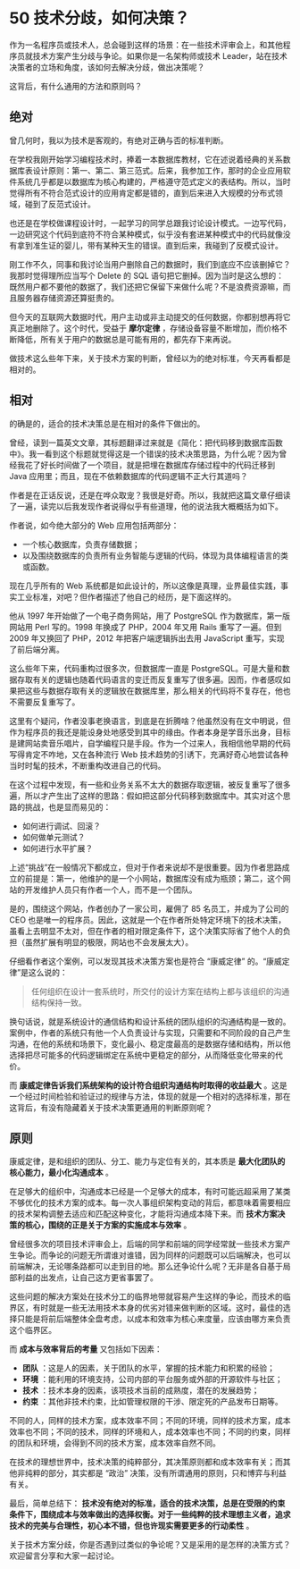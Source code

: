 # 50 技术分歧，如何决策？

作为一名程序员或技术人，总会碰到这样的场景：在一些技术评审会上，和其他程序员就技术方案产生分歧与争论。如果你是一名架构师或技术 Leader，站在技术决策者的立场和角度，该如何去解决分歧，做出决策呢？

这背后，有什么通用的方法和原则吗？

## 绝对

曾几何时，我以为技术是客观的，有绝对正确与否的标准判断。

在学校我刚开始学习编程技术时，捧着一本数据库教材，它在述说着经典的关系数据库表设计原则：第一、第二、第三范式。后来，我参加工作，那时的企业应用软件系统几乎都是以数据库为核心构建的，严格遵守范式定义的表结构。所以，当时觉得所有不符合范式设计的应用肯定都是错的，直到后来进入大规模的分布式领域，碰到了反范式设计。

也还是在学校做课程设计时，一起学习的同学总跟我讨论设计模式。一边写代码，一边研究这个代码到底符不符合某种模式，似乎没有套进某种模式中的代码就像没有拿到准生证的婴儿，带有某种天生的错误。直到后来，我碰到了反模式设计。

刚工作不久，同事和我讨论当用户删除自己的数据时，我们到底应不应该删掉它？我那时觉得理所应当写个 Delete 的 SQL 语句把它删掉。因为当时是这么想的：既然用户都不要他的数据了，我们还把它保留下来做什么呢？不是浪费资源嘛，而且服务器存储资源还算挺贵的。

但今天的互联网大数据时代，用户主动或非主动提交的任何数据，你都别想再将它真正地删除了。这个时代，受益于 **摩尔定律** ，存储设备容量不断增加，而价格不断降低，所有关于用户的数据总是可能有用的，都先存下来再说。

做技术这么些年下来，关于技术方案的判断，曾经以为的绝对标准，今天再看都是相对的。

## 相对

的确是的，适合的技术决策总是在相对的条件下做出的。

曾经，读到一篇英文文章，其标题翻译过来就是《简化：把代码移到数据库函数中》。我一看到这个标题就觉得这是一个错误的技术决策思路，为什么呢？因为曾经我花了好长时间做了一个项目，就是把埋在数据库存储过程中的代码迁移到 Java 应用里；而且，现在不依赖数据库的代码逻辑不正大行其道吗？

作者是在正话反说，还是在哗众取宠？我很是好奇。所以，我就把这篇文章仔细读了一遍，读完以后我发现作者说得似乎有些道理，他的说法我大概概括为如下。

作者说，如今绝大部分的 Web 应用包括两部分：

- 一个核心数据库，负责存储数据；
- 以及围绕数据库的负责所有业务智能与逻辑的代码，体现为具体编程语言的类或函数。

现在几乎所有的 Web 系统都是如此设计的，所以这像是真理，业界最佳实践，事实工业标准，对吧？但作者描述了他自己的经历，是下面这样的。

他从 1997 年开始做了一个电子商务网站，用了 PostgreSQL 作为数据库，第一版网站用 Perl 写的。1998 年换成了 PHP，2004 年又用 Rails 重写了一遍。但到 2009 年又换回了 PHP，2012 年把客户端逻辑拆出去用 JavaScript 重写，实现了前后端分离。

这么些年下来，代码重构过很多次，但数据库一直是 PostgreSQL。可是大量和数据存取有关的逻辑也随着代码语言的变迁而反复重写了很多遍。因而，作者感叹如果把这些与数据存取有关的逻辑放在数据库里，那么相关的代码将不复存在，他也不需要反复重写了。

这里有个疑问，作者没事老换语言，到底是在折腾啥？他虽然没有在文中明说，但作为程序员的我还是能设身处地感受到其中的缘由。作者本身是学音乐出身，目标是建网站卖音乐唱片，自学编程只是手段。作为一个过来人，我相信他早期的代码写得肯定不咋地，又在各种流行 Web 技术趋势的引诱下，充满好奇心地尝试各种当时时髦的技术，不断重构改进自己的代码。

在这个过程中发现，有一些和业务关系不太大的数据存取逻辑，被反复重写了很多遍，所以才产生出了这样的思路：假如把这部分代码移到数据库中。其实对这个思路的挑战，也是显而易见的：

- 如何进行调试、回滚？
- 如何做单元测试？
- 如何进行水平扩展？

上述“挑战”在一般情况下都成立，但对于作者来说却不是很重要。因为作者思路成立的前提是：第一，他维护的是一个小网站，数据库没有成为瓶颈；第二，这个网站的开发维护人员只有作者一个人，而不是一个团队。

是的，围绕这个网站，作者创办了一家公司，雇佣了 85 名员工，并成为了公司的 CEO 也是唯一的程序员。因此，这就是一个在作者所处特定环境下的技术决策，虽看上去明显不太对，但在作者的相对限定条件下，这个决策实际省了他个人的负担（虽然扩展有明显的极限，网站也不会发展太大）。

仔细看作者这个案例，可以发现其技术决策方案也是符合 “康威定律” 的。“康威定律”是这么说的：

> 任何组织在设计一套系统时，所交付的设计方案在结构上都与该组织的沟通结构保持一致。

换句话说，就是系统设计的通信结构和设计系统的团队组织的沟通结构是一致的。案例中，作者的系统只有他一个人负责设计与实现，只需要和不同阶段的自己产生沟通，在他的系统和场景下，变化最小、稳定度最高的是数据存储和结构，所以他选择把尽可能多的代码逻辑绑定在系统中更稳定的部分，从而降低变化带来的代价。

而 **康威定律告诉我们系统架构的设计符合组织沟通结构时取得的收益最大** 。这是一个经过时间检验和验证过的规律与方法，体现的就是一个相对的选择标准，那在这背后，有没有隐藏着关于技术决策更通用的判断原则呢？

## 原则

康威定律，是和组织的团队、分工、能力与定位有关的，其本质是 **最大化团队的核心能力，最小化沟通成本** 。

在足够大的组织中，沟通成本已经是一个足够大的成本，有时可能远超采用了某类不够优化的技术方案的成本。每一次人事组织架构变动的背后，都意味着需要相应的技术架构调整去适应和匹配这种变化，才能将沟通成本降下来。而 **技术方案决策的核心，围绕的正是关于方案的实施成本与效率** 。

曾经很多次的项目技术评审会上，后端的同学和前端的同学经常就一些技术方案产生争论。而争论的问题无所谓谁对谁错，因为同样的问题既可以后端解决，也可以前端解决，无论哪条路都可以走到目的地。那么还争论什么呢？无非是各自基于局部利益的出发点，让自己这方更省事罢了。

这些问题的解决方案处在技术分工的临界地带就容易产生这样的争论，而技术的临界区，有时就是一些无法用技术本身的优劣对错来做判断的区域。这时，最佳的选择只能是将前后端整体全盘考虑，以成本和效率为核心来度量，应该由哪方来负责这个临界区。

而 **成本与效率背后的考量** 又包括如下因素：

- **团队** ：这是人的因素，关于团队的水平，掌握的技术能力和积累的经验；
- **环境** ：能利用的环境支持，公司内部的平台服务或外部的开源软件与社区；
- **技术** ：技术本身的因素，该项技术当前的成熟度，潜在的发展趋势；
- **约束** ：其他非技术约束，比如管理权限的干涉、限定死的产品发布日期等。

不同的人，同样的技术方案，成本效率不同；不同的环境，同样的技术方案，成本效率也不同；不同的技术，同样的环境和人，成本效率也不同；不同的约束，同样的团队和环境，会得到不同的技术方案，成本效率自然不同。

在技术的理想世界中，技术决策的纯粹部分，其决策原则都和成本效率有关；而其他非纯粹的部分，其实都是 “政治” 决策，没有所谓通用的原则，只和博弈与利益有关。

最后，简单总结下： **技术没有绝对的标准，适合的技术决策，总是在受限的约束条件下，围绕成本与效率做出的选择权衡。对于一些纯粹的技术理想主义者，追求技术的完美与合理性，初心本不错，但也许现实需要更多的行动柔性** 。

关于技术方案分歧，你是否遇到过类似的争论呢？又是采用的是怎样的决策方式？欢迎留言分享和大家一起讨论。
